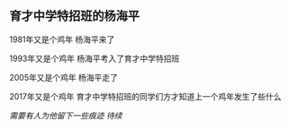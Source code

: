 ## 育才中学特招班的杨海平

1981年又是个鸡年 杨海平来了

1993年又是个鸡年 杨海平考入了育才中学特招班

2005年又是个鸡年 杨海平走了

2017年又是个鸡年 育才中学特招班的同学们方才知道上一个鸡年发生了些什么

_需要有人为他留下一些痕迹 待续_
